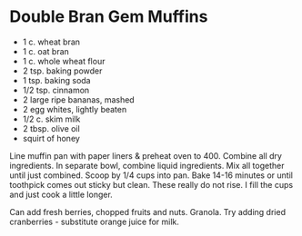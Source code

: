 # Double Bran Gem Muffins

- 1 c. wheat bran
- 1 c. oat bran
- 1 c. whole wheat flour
- 2 tsp. baking powder
- 1 tsp. baking soda
- 1/2 tsp. cinnamon
- 2 large ripe bananas, mashed
- 2 egg whites, lightly beaten
- 1/2 c. skim milk
- 2 tbsp. olive oil
- squirt of honey

Line muffin pan with paper liners & preheat oven to 400. Combine all dry
ingredients. In separate bowl, combine liquid ingredients. Mix all together
until just combined. Scoop by 1/4 cups into pan. Bake 14-16 minutes or until
toothpick comes out sticky but clean. These really do not rise. I fill the cups
and just cook a little longer.

Can add fresh berries, chopped fruits and nuts. Granola. Try adding dried
cranberries - substitute orange juice for milk.
